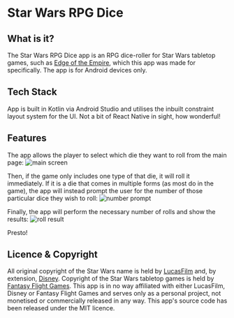 # Star Wars RPG Dice

## What is it?
The Star Wars RPG Dice app is an RPG dice-roller for Star Wars tabletop games, such as [Edge of the Empire](https://rpggeek.com/rpg/19360/star-wars-edge-empire), 
which this app was made for specifically. The app is for Android devices only.

## Tech Stack
App is built in Kotlin via Android Studio and utilises the inbuilt constraint layout system for the UI. 
Not a bit of React Native in sight, how wonderful!

## Features
The app allows the player to select which die they want to roll from the main page:
![main screen](https://res.cloudinary.com/dtnhdg7eq/image/upload/c_scale,w_400/v1679343919/sw_main_page_mcaw1g.jpg)

Then, if the game only includes one type of that die, it will roll it immediately. If it is a die that comes 
in multiple forms (as most do in the game), the app will instead prompt the user for the number of those 
particular dice they wish to roll:
![number prompt](https://res.cloudinary.com/dtnhdg7eq/image/upload/c_scale,w_400/v1679343919/sw_number_select_eqt7rc.jpg)

Finally, the app will perform the necessary number of rolls and show the results:
![roll result](https://res.cloudinary.com/dtnhdg7eq/image/upload/c_scale,w_400/v1679343919/sw_results_owvmlo.jpg)

Presto!

## Licence & Copyright
All original copyright of the Star Wars name is held by [LucasFilm](https://www.lucasfilm.com/) and, by extension, [Disney](https://www.disney.com/). 
Copyright of the Star Wars tabletop games is held by [Fantasy Flight Games](https://www.fantasyflightgames.com/). This app is in no way affiliated 
with either LucasFilm, Disney or Fantasy Flight Games and serves only as a personal project, not monetised or commercially released in any way. 
This app's source code has been released under the MIT licence.